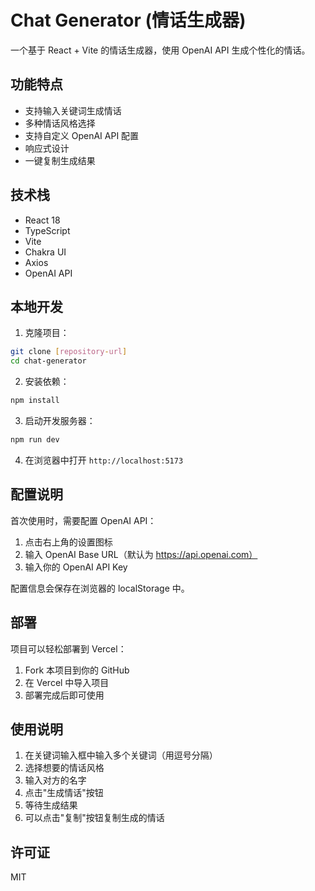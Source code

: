 # Chat Generator (情话生成器)

一个基于 React + Vite 的情话生成器，使用 OpenAI API 生成个性化的情话。

## 功能特点

- 支持输入关键词生成情话
- 多种情话风格选择
- 支持自定义 OpenAI API 配置
- 响应式设计
- 一键复制生成结果

## 技术栈

- React 18
- TypeScript
- Vite
- Chakra UI
- Axios
- OpenAI API

## 本地开发

1. 克隆项目：

```bash
git clone [repository-url]
cd chat-generator
```

2. 安装依赖：

```bash
npm install
```

3. 启动开发服务器：

```bash
npm run dev
```

4. 在浏览器中打开 `http://localhost:5173`

## 配置说明

首次使用时，需要配置 OpenAI API：

1. 点击右上角的设置图标
2. 输入 OpenAI Base URL（默认为 https://api.openai.com）
3. 输入你的 OpenAI API Key

配置信息会保存在浏览器的 localStorage 中。

## 部署

项目可以轻松部署到 Vercel：

1. Fork 本项目到你的 GitHub
2. 在 Vercel 中导入项目
3. 部署完成后即可使用

## 使用说明

1. 在关键词输入框中输入多个关键词（用逗号分隔）
2. 选择想要的情话风格
3. 输入对方的名字
4. 点击"生成情话"按钮
5. 等待生成结果
6. 可以点击"复制"按钮复制生成的情话

## 许可证

MIT
